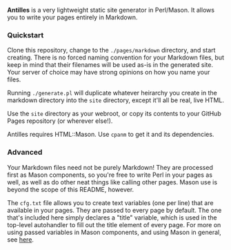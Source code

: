 **Antilles** is a very lightweight static site generator in Perl/Mason. It allows you to write your pages entirely in Markdown.

### Quickstart
Clone this repository, change to the ```./pages/markdown``` directory, and start creating. There is no forced naming convention for your Markdown files, but keep in mind that their filenames will be used as-is in the generated site. Your server of choice may have strong opinions on how you name your files.

Running ```./generate.pl``` will duplicate whatever heirarchy you create in the markdown directory into the ```site``` directory, except it'll all be real, live HTML.

Use the ```site``` directory as your webroot, or copy its contents to your GitHub Pages repository (or wherever else!).

Antilles requires HTML::Mason. Use ```cpanm``` to get it and its dependencies.

### Advanced

Your Markdown files need not be purely Markdown! They are processed first as Mason components, so you're free to write Perl in your pages as well, as well as do other neat things like calling other pages. Mason use is beyond the scope of this README, however. 

The ```cfg.txt``` file allows you to create text variables (one per line) that are available in your pages. They are passed to every page by default. The one that's included here simply declares a "title" variable, which is used in the top-level autohandler to fill out the title element of every page. For more on using passed variables in Mason components, and using Mason in general, see [here](https://masonbook.houseabsolute.com/book/).




